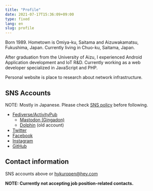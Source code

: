 ```yaml
---
title: "Profile"
date: 2021-07-17T15:36:09+09:00
type: fixed
lang: en
slug: profile
---
```

Born 1989. Hometown is Omiya-ku, Saitama and Aizuwakamatsu, Fukushima, Japan. Currently living in Chuo-ku, Saitama, Japan.

After graduation from the University of Aizu, I experienced Android Application development and IoT R&D.
Currently working as a web developer specialized in JavaScript and PHP.

Personal website is place to research about network infrastructure.

## SNS Accounts
NOTE: Mostly in Japanese. Please check [SNS policy](/en/social) before following.

- [Fediverse/ActivityPub](/en/activitypub)
  - [Mastodon (Gingadon)](https://gingadon.com/@kuropen)
  - [Dolphin](https://kuropen.me/@krpn) (old account)
- [Twitter](https://twitter.com/kuropen_aizu)
- [Facebook](https://www.facebook.com/yuda.hirochika)
- [Instagram](https://instagram.com/kuropen)
- [GitHub](https://github.com/kuropen)

## Contact information
SNS accounts above or hykuropen@hey.com

**NOTE: Currently not accepting job position-related contacts.**
